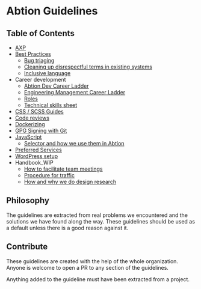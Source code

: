 # Abtion Guidelines
## Table of Contents
- [AXP](./axp/)
- [Best Practices](./best-practices/)
  - [Bug triaging](./best-practices/bug-triaging.md)
  - [Cleaning up disrespectful terms in existing systems](./best-practices/terms.md)
  - [Inclusive language](./best-practices/inclusive-language.md)
- Career development
  - [Abtion Dev Career Ladder](./career/ladder.md)
  - [Engineering Management Career Ladder](./career/em-ladder.md)
  - [Roles](./career/roles.md)
  - [Technical skills sheet](./career/technical-skills-sheet.md)
- [CSS / SCSS Guides](./CSS%20/%20SCSS/)
- [Code reviews](./code-reviews/)
- [Dockerizing](./docker/)
- [GPG Signing with Git](./gpg-signing/)
- [JavaScript](./javascript/)
  - [Selector and how we use them in Abtion](./javascript/selectors.md)
- [Preferred Services](./services/)
- [WordPress setup](./wordpress/)
- Handbook_WIP
  - [How to facilitate team meetings](./how_to_facilitate_team_meetings.md)
  - [Procedure for traffic](./procedure_for_traffic.md)
  - [How and why we do design research](./how_and_why_we_do_design_research.md)


## Philosophy

The guidelines are extracted from real problems we encountered and the solutions we have found along the way. These guidelines should be used as a default unless there is a good reason against it.

## Contribute

These guidelines are created with the help of the whole organization. Anyone is welcome to open a PR to any section of the guidelines.

Anything added to the guideline must have been extracted from a project.
